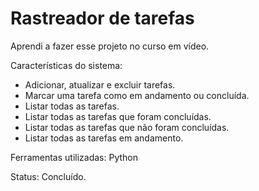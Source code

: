 # Rastreador de tarefas

Aprendi a fazer esse projeto no curso em vídeo.

Características do sistema:

- Adicionar, atualizar e excluir tarefas.
- Marcar uma tarefa como em andamento ou concluída.
- Listar todas as tarefas.
- Listar todas as tarefas que foram concluídas.
- Listar todas as tarefas que não foram concluídas.
- Listar todas as tarefas em andamento.

Ferramentas utilizadas: Python

Status: Concluído.
